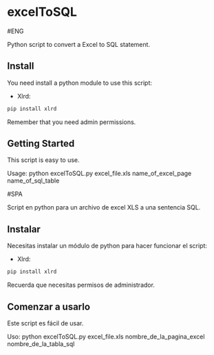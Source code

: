 excelToSQL
==========

#ENG

Python script to convert a Excel to SQL statement.

## Install
You need install a python module to use this script:

* Xlrd:
```bash
pip install xlrd
```
Remember that you need admin permissions.
   
## Getting Started
This script is easy to use.

Usage:
	python excelToSQL.py excel_file.xls name_of_excel_page name_of_sql_table

#SPA

Script en python para un archivo de excel XLS a una sentencia SQL.

## Instalar
Necesitas instalar un módulo de python para hacer funcionar el script:

* Xlrd:
```bash
pip install xlrd
```

Recuerda que necesitas permisos de administrador.
   
## Comenzar a usarlo
Este script es fácil de usar.

Uso:
	python excelToSQL.py excel_file.xls nombre_de_la_pagina_excel nombre_de_la_tabla_sql
